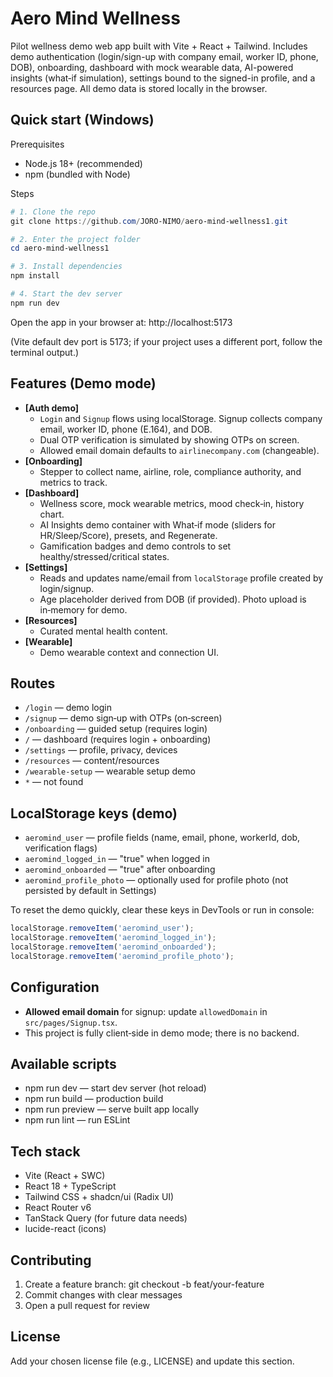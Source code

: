 # Aero Mind Wellness

Pilot wellness demo web app built with Vite + React + Tailwind. Includes demo authentication (login/sign-up with company email, worker ID, phone, DOB), onboarding, dashboard with mock wearable data, AI-powered insights (what‑if simulation), settings bound to the signed-in profile, and a resources page. All demo data is stored locally in the browser.

## Quick start (Windows)

Prerequisites
- Node.js 18+ (recommended)
- npm (bundled with Node)

Steps
```powershell
# 1. Clone the repo
git clone https://github.com/JORO-NIMO/aero-mind-wellness1.git

# 2. Enter the project folder
cd aero-mind-wellness1

# 3. Install dependencies
npm install

# 4. Start the dev server
npm run dev
```

Open the app in your browser at:
http://localhost:5173

(Vite default dev port is 5173; if your project uses a different port, follow the terminal output.)

## Features (Demo mode)
- **[Auth demo]**
  - `Login` and `Signup` flows using localStorage. Signup collects company email, worker ID, phone (E.164), and DOB.
  - Dual OTP verification is simulated by showing OTPs on screen.
  - Allowed email domain defaults to `airlinecompany.com` (changeable).
- **[Onboarding]**
  - Stepper to collect name, airline, role, compliance authority, and metrics to track.
- **[Dashboard]**
  - Wellness score, mock wearable metrics, mood check‑in, history chart.
  - AI Insights demo container with What‑if mode (sliders for HR/Sleep/Score), presets, and Regenerate.
  - Gamification badges and demo controls to set healthy/stressed/critical states.
- **[Settings]**
  - Reads and updates name/email from `localStorage` profile created by login/signup.
  - Age placeholder derived from DOB (if provided). Photo upload is in‑memory for demo.
- **[Resources]**
  - Curated mental health content.
- **[Wearable]**
  - Demo wearable context and connection UI.

## Routes
- `/login` — demo login
- `/signup` — demo sign‑up with OTPs (on‑screen)
- `/onboarding` — guided setup (requires login)
- `/` — dashboard (requires login + onboarding)
- `/settings` — profile, privacy, devices
- `/resources` — content/resources
- `/wearable-setup` — wearable setup demo
- `*` — not found

## LocalStorage keys (demo)
- `aeromind_user` — profile fields (name, email, phone, workerId, dob, verification flags)
- `aeromind_logged_in` — "true" when logged in
- `aeromind_onboarded` — "true" after onboarding
- `aeromind_profile_photo` — optionally used for profile photo (not persisted by default in Settings)

To reset the demo quickly, clear these keys in DevTools or run in console:
```js
localStorage.removeItem('aeromind_user');
localStorage.removeItem('aeromind_logged_in');
localStorage.removeItem('aeromind_onboarded');
localStorage.removeItem('aeromind_profile_photo');
```

## Configuration
- **Allowed email domain** for signup: update `allowedDomain` in `src/pages/Signup.tsx`.
- This project is fully client‑side in demo mode; there is no backend.

## Available scripts
- npm run dev        — start dev server (hot reload)
- npm run build      — production build
- npm run preview    — serve built app locally
- npm run lint       — run ESLint

## Tech stack
- Vite (React + SWC)
- React 18 + TypeScript
- Tailwind CSS + shadcn/ui (Radix UI)
- React Router v6
- TanStack Query (for future data needs)
- lucide-react (icons)

## Contributing
1. Create a feature branch: git checkout -b feat/your-feature
2. Commit changes with clear messages
3. Open a pull request for review

## License
Add your chosen license file (e.g., LICENSE) and update this section.
